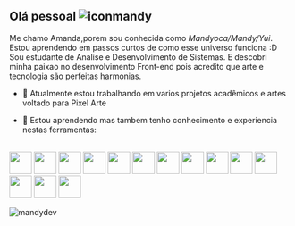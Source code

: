 ## Olá pessoal ![iconmandy](https://github.com/MandyocaDebussy/MandyocaDebussy/assets/90736206/a82392f6-f6b6-459b-9fb9-fbc0b945c007)


Me chamo Amanda,porem sou conhecida como *Mandyoca/Mandy/Yui*.
Estou aprendendo em passos curtos de como esse universo funciona :D
Sou estudante de Analise e Desenvolvimento de Sistemas.
E descobri minha paixao no desenvolvimento Front-end pois acredito que arte e tecnologia são perfeitas harmonias.

- 🔭 Atualmente estou trabalhando em varios projetos acadêmicos e artes voltado para Pixel Arte

- 🔭 Estou aprendendo mas tambem tenho conhecimento e experiencia nestas ferramentas:
<div style="display: inline_block"><br>
<img src="https://cdn.jsdelivr.net/gh/devicons/devicon/icons/html5/html5-plain-wordmark.svg" width="40" height="40"/>            
<img src="https://cdn.jsdelivr.net/gh/devicons/devicon/icons/css3/css3-plain-wordmark.svg" width="40" height="40"/>         
<img src="https://cdn.jsdelivr.net/gh/devicons/devicon/icons/javascript/javascript-plain.svg" width="40" height="40"/>            
<img src="https://cdn.jsdelivr.net/gh/devicons/devicon/icons/bootstrap/bootstrap-plain-wordmark.svg" width="40" height="40" />           
<img src="https://cdn.jsdelivr.net/gh/devicons/devicon/icons/tailwindcss/tailwindcss-plain.svg" width="40" height="40" />        
<img src="https://cdn.jsdelivr.net/gh/devicons/devicon/icons/mysql/mysql-plain-wordmark.svg" width="40" height="40" />             
<img src="https://cdn.jsdelivr.net/gh/devicons/devicon/icons/git/git-plain-wordmark.svg" width="40" height="40"/>          
<img src="https://cdn.jsdelivr.net/gh/devicons/devicon/icons/photoshop/photoshop-line.svg"  width="40" height="40"/>            
<img src="https://cdn.jsdelivr.net/gh/devicons/devicon/icons/illustrator/illustrator-plain.svg"  width="40" height="40"/>
<img src="https://cdn.jsdelivr.net/gh/devicons/devicon/icons/figma/figma-original.svg" width="40" height="40"/>     
<img src="https://cdn.jsdelivr.net/gh/devicons/devicon/icons/linux/linux-original.svg" width="40" height="40"/>
<img src="https://cdn.jsdelivr.net/gh/devicons/devicon/icons/vscode/vscode-original.svg" width="40" height="40"/>
<img src="https://cdn.jsdelivr.net/gh/devicons/devicon/icons/github/github-original.svg" width="40" height="40"/>
<img src="https://cdn.jsdelivr.net/gh/devicons/devicon/icons/docker/docker-plain-wordmark.svg"  width="40" height="40"/>                  
</div>
        

![mandydev](https://github.com/MandyocaDebussy/MandyocaDebussy/assets/90736206/1c83d0d3-6a7e-46cf-8092-e5012ed058d1)

